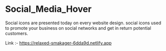 # Social_Media_Hover

Social icons are presented today on every website design. social icons used to promote your business on social networks and get in return potential customers.

Link :- https://relaxed-smakager-6dda9d.netlify.app
